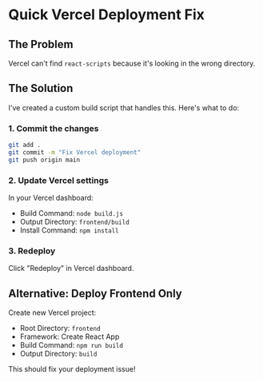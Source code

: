 # Quick Vercel Deployment Fix

## The Problem
Vercel can't find `react-scripts` because it's looking in the wrong directory.

## The Solution
I've created a custom build script that handles this. Here's what to do:

### 1. Commit the changes
```bash
git add .
git commit -m "Fix Vercel deployment"
git push origin main
```

### 2. Update Vercel settings
In your Vercel dashboard:
- Build Command: `node build.js`
- Output Directory: `frontend/build`
- Install Command: `npm install`

### 3. Redeploy
Click "Redeploy" in Vercel dashboard.

## Alternative: Deploy Frontend Only
Create new Vercel project:
- Root Directory: `frontend`
- Framework: Create React App
- Build Command: `npm run build`
- Output Directory: `build`

This should fix your deployment issue!